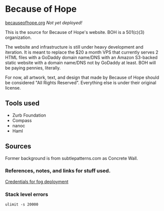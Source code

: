 # Because of Hope

[becauseofhope.org](http://www.becauseofhope.org) _Not yet deployed!_

This is the source for Because of Hope's website. BOH is a 501(c)(3)
organization. 

The website and infrastructure is still under heavy development and iteration.
It is meant to replace the $20 a month VPS that currently serves 2 HTML files
with a GoDaddy domain name/DNS with an Amazon S3-backed static website with
a domain name/DNS not by GoDaddy at least. BOH will be paying pennies,
literally. 

For now, all artwork, text, and design that made by Because of Hope should be
considered "All Rights Reserved". Everything else is under their original
license. 

## Tools used

* Zurb Foundation
* Compass
* nanoc
* Haml

## Sources

Former background is from subtlepatterns.com as Concrete Wall.

### References, notes, and links for stuff used.

[Credentials for fog deployment](https://github.com/ddfreyne/nanoc/issues/100)

### Stack level errors

`ulimit -s 20000`

